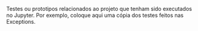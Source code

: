 Testes ou prototipos relacionados ao projeto que tenham sido executados no Jupyter. 
Por exemplo, coloque aqui uma cópia dos testes feitos nas Exceptions.
